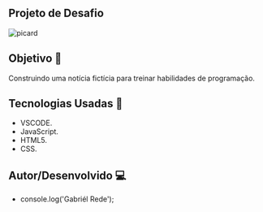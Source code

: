 ## Projeto de Desafio

![picard](https://github.com/gabrielrede/desafio-jean-luc-picard/assets/50504781/f90263bf-f364-47d0-9aca-791b45369162)

## Objetivo 🎯

Construindo uma notícia fictícia para treinar habilidades de programação.

## Tecnologias Usadas 🤖

- VSCODE.
- JavaScript.
- HTML5.
- CSS.

## Autor/Desenvolvido 💻

- console.log('Gabriél Rede');
